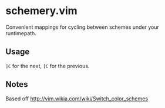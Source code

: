 # schemery.vim

Convenient mappings for cycling between schemes under your runtimepath.

## Usage

`]C` for the next, `[C` for the previous.

## Notes

Based off http://vim.wikia.com/wiki/Switch_color_schemes